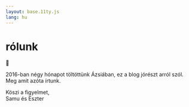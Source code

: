 ```yaml
---
layout: base.11ty.js
lang: hu
---
```


# rólunk

🦥

2016-ban négy hónapot töltöttünk Ázsiában, ez a blog jórészt arról szól. Meg amit azóta írtunk.

Köszi a figyelmet,   
Samu és Eszter

